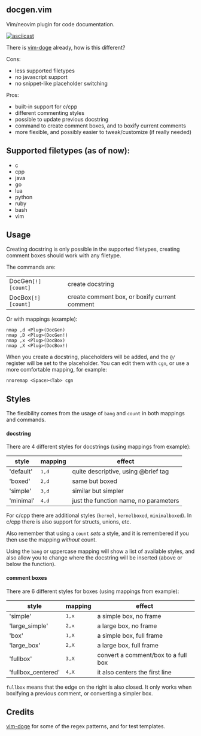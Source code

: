 ## docgen.vim

Vim/neovim plugin for code documentation.

[![asciicast](https://asciinema.org/a/381326.svg)](https://asciinema.org/a/381326)

There is [vim-doge](https://github.com/kkoomen/vim-doge) already, how is this different?

Cons:

* less supported filetypes
* no javascript support
* no snippet-like placeholder switching

Pros:

* built-in support for c/cpp
* different commenting styles
* possible to update previous docstring
* command to create comment boxes, and to boxify current comments
* more flexible, and possibly easier to tweak/customize (if really needed)

## Supported filetypes (as of now):

* c
* cpp
* java
* go
* lua
* python
* ruby
* bash
* vim

## Usage

Creating docstring is only possible in the supported filetypes, creating
comment boxes should work with any filetype.

The commands are:

|||
|-|-|
|DocGen`[!]` `[count]`|create docstring|
|DocBox`[!]` `[count]`|create comment box, or boxify current comment|

Or with mappings (example): 
```vim
nmap ,d <Plug>(DocGen)
nmap ,D <Plug>(DocGen!)
nmap ,x <Plug>(DocBox)
nmap ,X <Plug>(DocBox!)
```
When you create a docstring, placeholders will be added, and the `@/` register
will be set to the placeholder. You can edit them with `cgn`, or use a more
comfortable mapping, for example:
```vim
nnoremap <Space><Tab> cgn
```

## Styles

The flexibility comes from the usage of `bang` and `count` in both mappings and
commands.

#### docstring

There are 4 different styles for docstrings (using mappings from example):

|style|mapping|effect|
|-|-|-|
|'default'         |<kbd>1,d</kbd>|quite descriptive, using @brief tag|
|'boxed'           |<kbd>2,d</kbd>|same but boxed|
|'simple'          |<kbd>3,d</kbd>|similar but simpler|
|'minimal'         |<kbd>4,d</kbd>|just the function name, no parameters|

For c/cpp there are additional styles (`kernel`, `kernelboxed`,
`minimalboxed`). In c/cpp there is also support for structs, unions, etc.

Also remember that using a `count` *sets* a style, and it is remembered if you
then use the mapping *without* count.

Using the `bang` or uppercase mapping will show a list of available styles, and
also allow you to change where the docstring will be inserted (above or below
the function).

#### comment boxes

There are 6 different styles for boxes (using mappings from example):

|style|mapping|effect|
|-|-|-|
|'simple'          |<kbd>1,x</kbd>|a simple box, no frame|
|'large_simple'    |<kbd>2,x</kbd>|a large box, no frame|
|'box'             |<kbd>1,X</kbd>|a simple box, full frame|
|'large_box'       |<kbd>2,X</kbd>|a large box, full frame|
|'fullbox'         |<kbd>3,X</kbd>|convert a comment/box to a full box|
|'fullbox_centered'|<kbd>4,X</kbd>|it also centers the first line|

`fullbox` means that the edge on the right is also closed. It only works when
boxifying a previous comment, or converting a simpler box.

## Credits

[vim-doge](https://github.com/kkoomen/vim-doge) for some of the regex patterns, and for test templates.
